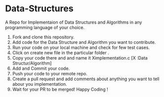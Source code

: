 # Data-Structures
A Repo for Implementaion of Data Structures and Algorithms in any programming language of your choice.

1) Fork and clone this repository.
2) Add code for the Data Structure and Algorithm you want to contribute.
3) Run your code on your local machine and check for few test cases.
3) Click on create new file in the particular folder .
4) Copy your code there and and name it Ximplementation.c [X :Data Structur/Algorithm]
5) Add and Commit your code.
6) Push your code to your remote repo.
7) Create a pull request and add comments about anything you want to tell abour you implementation.
8) Wait for your PR to be merged! Happy Coding !

